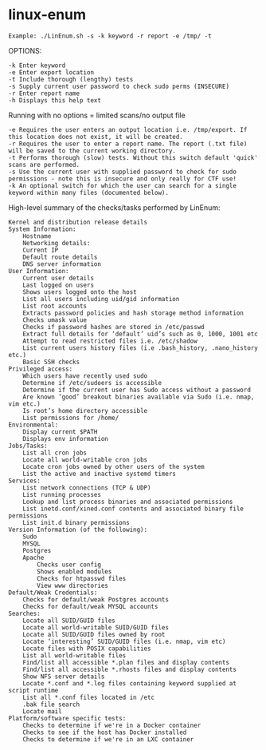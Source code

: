 # linux-enum

    Example: ./LinEnum.sh -s -k keyword -r report -e /tmp/ -t

OPTIONS:

    -k Enter keyword
    -e Enter export location
    -t Include thorough (lengthy) tests
    -s Supply current user password to check sudo perms (INSECURE)
    -r Enter report name
    -h Displays this help text
    
    
    
Running with no options = limited scans/no output file

    -e Requires the user enters an output location i.e. /tmp/export. If this location does not exist, it will be created.
    -r Requires the user to enter a report name. The report (.txt file) will be saved to the current working directory.
    -t Performs thorough (slow) tests. Without this switch default 'quick' scans are performed.
    -s Use the current user with supplied password to check for sudo permissions - note this is insecure and only really for CTF use!
    -k An optional switch for which the user can search for a single keyword within many files (documented below).




High-level summary of the checks/tasks performed by LinEnum:

    Kernel and distribution release details
    System Information:
        Hostname
        Networking details:
        Current IP
        Default route details
        DNS server information
    User Information:
        Current user details
        Last logged on users
        Shows users logged onto the host
        List all users including uid/gid information
        List root accounts
        Extracts password policies and hash storage method information
        Checks umask value
        Checks if password hashes are stored in /etc/passwd
        Extract full details for ‘default’ uid’s such as 0, 1000, 1001 etc
        Attempt to read restricted files i.e. /etc/shadow
        List current users history files (i.e .bash_history, .nano_history etc.)
        Basic SSH checks
    Privileged access:
        Which users have recently used sudo
        Determine if /etc/sudoers is accessible
        Determine if the current user has Sudo access without a password
        Are known ‘good’ breakout binaries available via Sudo (i.e. nmap, vim etc.)
        Is root’s home directory accessible
        List permissions for /home/
    Environmental:
        Display current $PATH
        Displays env information
    Jobs/Tasks:
        List all cron jobs
        Locate all world-writable cron jobs
        Locate cron jobs owned by other users of the system
        List the active and inactive systemd timers
    Services:
        List network connections (TCP & UDP)
        List running processes
        Lookup and list process binaries and associated permissions
        List inetd.conf/xined.conf contents and associated binary file permissions
        List init.d binary permissions
    Version Information (of the following):
        Sudo
        MYSQL
        Postgres
        Apache
            Checks user config
            Shows enabled modules
            Checks for htpasswd files
            View www directories
    Default/Weak Credentials:
        Checks for default/weak Postgres accounts
        Checks for default/weak MYSQL accounts
    Searches:
        Locate all SUID/GUID files
        Locate all world-writable SUID/GUID files
        Locate all SUID/GUID files owned by root
        Locate ‘interesting’ SUID/GUID files (i.e. nmap, vim etc)
        Locate files with POSIX capabilities
        List all world-writable files
        Find/list all accessible *.plan files and display contents
        Find/list all accessible *.rhosts files and display contents
        Show NFS server details
        Locate *.conf and *.log files containing keyword supplied at script runtime
        List all *.conf files located in /etc
        .bak file search
        Locate mail
    Platform/software specific tests:
        Checks to determine if we're in a Docker container
        Checks to see if the host has Docker installed
        Checks to determine if we're in an LXC container
